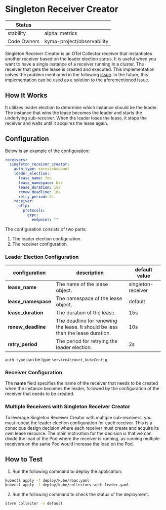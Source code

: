 # Singleton Receiver Creator

| Status      |                            |
|-------------|----------------------------|
| stability   | alpha: metrics             |
| Code Owners | kyma-project/observability |

Singleton Receiver Creator is an OTel Collector receiver that instantiates another receiver based on the leader election status. It is useful when you want to have a single instance of a receiver running in a cluster. The receiver that gets the lease is created and executed.
This implementation solves the problem mentioned in the following [issue](https://github.com/open-telemetry/opentelemetry-collector-contrib/issues/32994). In the future, this implementation can be used as a solution to the aforementioned issue.

## How It Works

It utilizes leader election to determine which instance should be the leader. The instance that wins the lease becomes the leader and starts the underlying sub-receiver. When the leader loses the lease, it stops the receiver and waits until it acquires the lease again.

## Configuration

Below is an example of the configuration:

```yaml
receivers:
  singleton_receiver_creator:
    auth_type: serviceAccount
    leader_election:
      lease_name: foo
      lease_namespace: bar
      lease_duration: 15s
      renew_deadline: 10s
      retry_period: 2s
    receiver:
      otlp:
        protocols:
          grpc:
            endpoint: ""
```
The configuration consists of two parts:
1. The leader election configuration.
2. The receiver configuration.

### Leader Election Configuration
| configuration       | description                                                                     | default value      |
|---------------------|---------------------------------------------------------------------------------|--------------------|
| **lease_name**      | The name of the lease object.                                                   | singleton-receiver |
| **lease_namespace** | The namespace of the lease object.                                              | default            |
| **lease_duration**  | The duration of the lease.                                                      | 15s                |
| **renew_deadline**  | The deadline for renewing the lease. It should be less than the lease duration. | 10s                |
| **retry_period**    | The period for retrying the leader election.                                    | 2s                 |

`auth-type` can be type `serviceAccount`, `kubeConfig`.

### Receiver Configuration
The **name** field specifies the name of the receiver that needs to be created when the instance becomes the leader, followed by the configuration of the receiver that needs to be created.


### Multiple Receivers with Singleton Receiver Creator
To leverage Singleton Receiver Creator with multiple sub-receivers, you must repeat the leader election configuration for each receiver. This is a conscious design decision where each receiver must create and acquire its own lease resource. The main motivation for the decision is that we can divide the load of the Pod where the receiver is running, as running multiple receivers on the same Pod would increase the load on the Pod.


## How to Test

1. Run the following command to deploy the application:

```bash
kubectl apply -f deploy/kube/rbac.yaml
kubectl apply -f deploy/kube/collectors-with-leader.yaml
```

2. Run the following command to check the status of the deployment:

```bash
stern collector -n default
```
